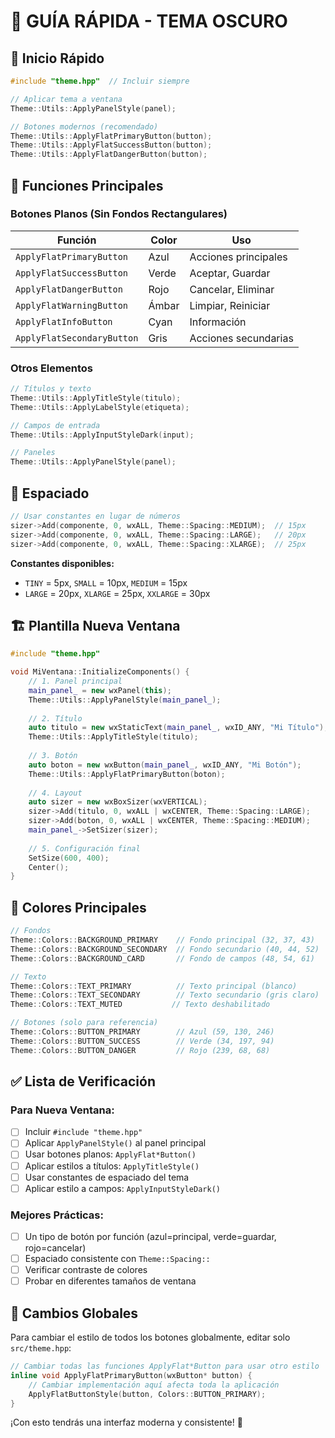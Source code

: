 # 🎨 GUÍA RÁPIDA - TEMA OSCURO

## 🚀 Inicio Rápido

```cpp
#include "theme.hpp"  // Incluir siempre

// Aplicar tema a ventana
Theme::Utils::ApplyPanelStyle(panel);

// Botones modernos (recomendado)
Theme::Utils::ApplyFlatPrimaryButton(button);
Theme::Utils::ApplyFlatSuccessButton(button);
Theme::Utils::ApplyFlatDangerButton(button);
```

## 🔧 Funciones Principales

### **Botones Planos (Sin Fondos Rectangulares)**
| Función | Color | Uso |
|---------|-------|-----|
| `ApplyFlatPrimaryButton` | Azul | Acciones principales |
| `ApplyFlatSuccessButton` | Verde | Aceptar, Guardar |
| `ApplyFlatDangerButton` | Rojo | Cancelar, Eliminar |
| `ApplyFlatWarningButton` | Ámbar | Limpiar, Reiniciar |
| `ApplyFlatInfoButton` | Cyan | Información |
| `ApplyFlatSecondaryButton` | Gris | Acciones secundarias |

### **Otros Elementos**
```cpp
// Títulos y texto
Theme::Utils::ApplyTitleStyle(titulo);
Theme::Utils::ApplyLabelStyle(etiqueta);

// Campos de entrada
Theme::Utils::ApplyInputStyleDark(input);

// Paneles
Theme::Utils::ApplyPanelStyle(panel);
```

## 📐 Espaciado

```cpp
// Usar constantes en lugar de números
sizer->Add(componente, 0, wxALL, Theme::Spacing::MEDIUM);  // 15px
sizer->Add(componente, 0, wxALL, Theme::Spacing::LARGE);   // 20px
sizer->Add(componente, 0, wxALL, Theme::Spacing::XLARGE);  // 25px
```

**Constantes disponibles:**
- `TINY` = 5px, `SMALL` = 10px, `MEDIUM` = 15px
- `LARGE` = 20px, `XLARGE` = 25px, `XXLARGE` = 30px

## 🏗️ Plantilla Nueva Ventana

```cpp
#include "theme.hpp"

void MiVentana::InitializeComponents() {
    // 1. Panel principal
    main_panel_ = new wxPanel(this);
    Theme::Utils::ApplyPanelStyle(main_panel_);
    
    // 2. Título
    auto titulo = new wxStaticText(main_panel_, wxID_ANY, "Mi Título");
    Theme::Utils::ApplyTitleStyle(titulo);
    
    // 3. Botón
    auto boton = new wxButton(main_panel_, wxID_ANY, "Mi Botón");
    Theme::Utils::ApplyFlatPrimaryButton(boton);
    
    // 4. Layout
    auto sizer = new wxBoxSizer(wxVERTICAL);
    sizer->Add(titulo, 0, wxALL | wxCENTER, Theme::Spacing::LARGE);
    sizer->Add(boton, 0, wxALL | wxCENTER, Theme::Spacing::MEDIUM);
    main_panel_->SetSizer(sizer);
    
    // 5. Configuración final
    SetSize(600, 400);
    Center();
}
```

## 🎨 Colores Principales

```cpp
// Fondos
Theme::Colors::BACKGROUND_PRIMARY    // Fondo principal (32, 37, 43)
Theme::Colors::BACKGROUND_SECONDARY  // Fondo secundario (40, 44, 52)
Theme::Colors::BACKGROUND_CARD       // Fondo de campos (48, 54, 61)

// Texto
Theme::Colors::TEXT_PRIMARY          // Texto principal (blanco)
Theme::Colors::TEXT_SECONDARY        // Texto secundario (gris claro)
Theme::Colors::TEXT_MUTED           // Texto deshabilitado

// Botones (solo para referencia)
Theme::Colors::BUTTON_PRIMARY        // Azul (59, 130, 246)
Theme::Colors::BUTTON_SUCCESS        // Verde (34, 197, 94)
Theme::Colors::BUTTON_DANGER         // Rojo (239, 68, 68)
```

## ✅ Lista de Verificación

### **Para Nueva Ventana:**
- [ ] Incluir `#include "theme.hpp"`
- [ ] Aplicar `ApplyPanelStyle()` al panel principal
- [ ] Usar botones planos: `ApplyFlat*Button()`
- [ ] Aplicar estilos a títulos: `ApplyTitleStyle()`
- [ ] Usar constantes de espaciado del tema
- [ ] Aplicar estilo a campos: `ApplyInputStyleDark()`

### **Mejores Prácticas:**
- [ ] Un tipo de botón por función (azul=principal, verde=guardar, rojo=cancelar)
- [ ] Espaciado consistente con `Theme::Spacing::`
- [ ] Verificar contraste de colores
- [ ] Probar en diferentes tamaños de ventana

## 🔄 Cambios Globales

Para cambiar el estilo de todos los botones globalmente, editar solo `src/theme.hpp`:

```cpp
// Cambiar todas las funciones ApplyFlat*Button para usar otro estilo
inline void ApplyFlatPrimaryButton(wxButton* button) {
    // Cambiar implementación aquí afecta toda la aplicación
    ApplyFlatButtonStyle(button, Colors::BUTTON_PRIMARY);
}
```

¡Con esto tendrás una interfaz moderna y consistente! 🌟
